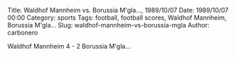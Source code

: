Title: Waldhof Mannheim vs. Borussia M'gla…, 1989/10/07
Date: 1989/10/07 00:00
Category: sports
Tags: football, football scores, Waldhof Mannheim, Borussia M'gla…
Slug: waldhof-mannheim-vs-borussia-mgla
Author: carbonero


Waldhof Mannheim 4 - 2 Borussia M'gla…

